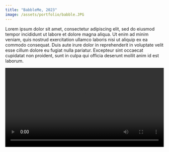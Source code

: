 ```yaml
---
title: "BabbleMe, 2023"
image: /assets/portfolio/babble.JPG
---
```

Lorem ipsum dolor sit amet, consectetur adipiscing elit, sed do eiusmod tempor incididunt ut labore et dolore magna aliqua. Ut enim ad minim veniam, quis nostrud exercitation ullamco laboris nisi ut aliquip ex ea commodo consequat. Duis aute irure dolor in reprehenderit in voluptate velit esse cillum dolore eu fugiat nulla pariatur. Excepteur sint occaecat cupidatat non proident, sunt in culpa qui officia deserunt mollit anim id est laborum.
<style>
  .video-container {
  width: 100%;
  margin: 0 auto; /* Center the video horizontally (optional) */
}

video {
width:100%;
}

</style>
<div class="video-container">
  <video controls="" autoplay="" name="media"><source src="../../../assets/portfolio/babble.mp4" type="video/mp4"></video>

</div>
